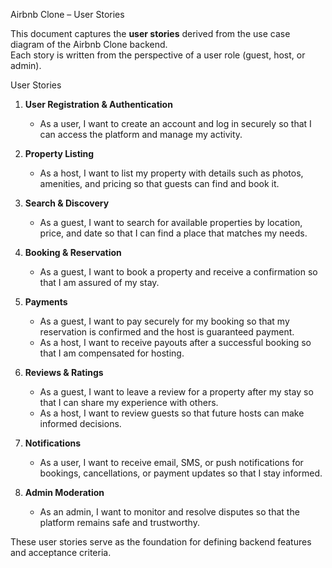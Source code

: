 Airbnb Clone – User Stories

This document captures the **user stories** derived from the use case diagram of the Airbnb Clone backend.  
Each story is written from the perspective of a user role (guest, host, or admin).

User Stories

1. **User Registration & Authentication**  
   - As a user, I want to create an account and log in securely so that I can access the platform and manage my activity.

2. **Property Listing**  
   - As a host, I want to list my property with details such as photos, amenities, and pricing so that guests can find and book it.

3. **Search & Discovery**  
   - As a guest, I want to search for available properties by location, price, and date so that I can find a place that matches my needs.

4. **Booking & Reservation**  
   - As a guest, I want to book a property and receive a confirmation so that I am assured of my stay.

5. **Payments**  
   - As a guest, I want to pay securely for my booking so that my reservation is confirmed and the host is guaranteed payment.  
   - As a host, I want to receive payouts after a successful booking so that I am compensated for hosting.

6. **Reviews & Ratings**  
   - As a guest, I want to leave a review for a property after my stay so that I can share my experience with others.  
   - As a host, I want to review guests so that future hosts can make informed decisions.

7. **Notifications**  
   - As a user, I want to receive email, SMS, or push notifications for bookings, cancellations, or payment updates so that I stay informed.

8. **Admin Moderation**  
   - As an admin, I want to monitor and resolve disputes so that the platform remains safe and trustworthy.

These user stories serve as the foundation for defining backend features and acceptance criteria.
